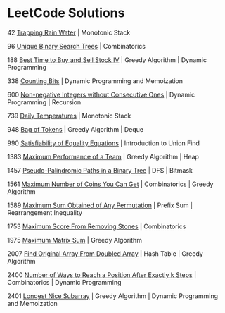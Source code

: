 # LeetCode Solutions
42 [Trapping Rain Water](https://github.com/FlyawayTester84/LeetCode-Solutions/blob/main/42.md) | Monotonic Stack

96 [Unique Binary Search Trees](https://github.com/FlyawayTester84/LeetCode-Solutions/blob/main/96.md) | Combinatorics

188 [Best Time to Buy and Sell Stock IV](https://github.com/FlyawayTester84/LeetCode-Solutions/blob/main/188.md) | Greedy Algorithm | Dynamic Programming

338 [Counting Bits](https://github.com/FlyawayTester84/LeetCode-Solutions/blob/main/338.md) | Dynamic Programming and Memoization

600 [Non-negative Integers without Consecutive Ones](https://github.com/FlyawayTester84/LeetCode-Solutions/blob/main/600.md) | Dynamic Programming | Recursion

739 [Daily Temperatures](https://github.com/FlyawayTester84/LeetCode-Solutions/blob/main/739.md) | Monotonic Stack

948 [Bag of Tokens](https://github.com/FlyawayTester84/LeetCode-Solutions/blob/main/948.md) | Greedy Algorithm | Deque

990 [Satisfiability of Equality Equations](https://github.com/FlyawayTester84/LeetCode-Solutions/blob/main/990.md) | Introduction to Union Find

1383 [Maximum Performance of a Team](https://github.com/FlyawayTester84/LeetCode-Solutions/blob/main/1383.md) | Greedy Algorithm | Heap

1457 [Pseudo-Palindromic Paths in a Binary Tree](https://github.com/FlyawayTester84/LeetCode-Solutions/blob/main/1457.md) | DFS | Bitmask

1561 [Maximum Number of Coins You Can Get](https://github.com/FlyawayTester84/LeetCode-Solutions/blob/main/1561.md) | Combinatorics | Greedy Algorithm

1589 [Maximum Sum Obtained of Any Permutation](https://github.com/FlyawayTester84/LeetCode-Solutions/blob/main/1589.md) | Prefix Sum | Rearrangement Inequality

1753 [Maximum Score From Removing Stones](https://github.com/FlyawayTester84/LeetCode-Solutions/blob/main/1753.md) | Combinatorics

1975 [Maximum Matrix Sum](https://github.com/FlyawayTester84/LeetCode-Solutions/blob/main/1975.md) | Greedy Algorithm

2007 [Find Original Array From Doubled Array](https://github.com/FlyawayTester84/LeetCode-Solutions/blob/main/2007.md) | Hash Table | Greedy Algorithm

2400 [Number of Ways to Reach a Position After Exactly k Steps](https://github.com/FlyawayTester84/LeetCode-Solutions/blob/main/2400.md) | Combinatorics | Dynamic Programming

2401 [Longest Nice Subarray](https://github.com/FlyawayTester84/LeetCode-Solutions/blob/main/2400.md) | Greedy Algorithm | Dynamic Programming and Memoization
